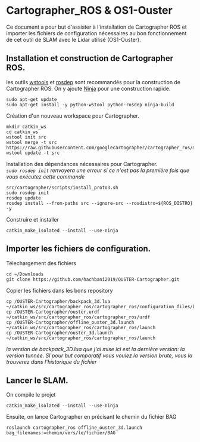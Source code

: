 # Cartographer_ROS & OS1-Ouster

Ce document a pour but d'assister à l'installation de Cartographer ROS et importer les fichiers de configuration nécessaires au bon fonctionnement de cet outil de SLAM avec le Lidar utilisé (OS1-Ouster).

## Installation et construction de Cartographer ROS. 

les outils [wstools](http://wiki.ros.org/wstool) et [rosdep](http://wiki.ros.org/rosdep) sont recommandés pour la construction de Cartographer ROS. On y ajoute [Ninja](https://ninja-build.org/) pour une construction rapide.

```
sudo apt-get update
sudo apt-get install -y python-wstool python-rosdep ninja-build
```

Création d'un nouveau workspace pour Cartographer. 
```
mkdir catkin_ws
cd catkin_ws
wstool init src
wstool merge -t src https://raw.githubusercontent.com/googlecartographer/cartographer_ros/master/cartographer_ros.rosinstall
wstool update -t src
```

Installation des dépendances nécessaires pour Cartographer. <br />
*`sudo rosdep init` renvoyera une erreur si ce n'est pas la première fois que vous exécutez cette commande*

```
src/cartographer/scripts/install_proto3.sh
sudo rosdep init
rosdep update
rosdep install --from-paths src --ignore-src --rosdistro=${ROS_DISTRO} -y
```
Construire et installer

```
catkin_make_isolated --install --use-ninja
```

## Importer les fichiers de configuration.

Télechargement des fichiers

```
cd ~/Downloads
git clone https://github.com/hachbani2019/OUSTER-Cartographer.git
```
Copier les fichiers dans les bons repository

```
cp /OUSTER-Cartographer/backpack_3d.lua ~/catkin_ws/src/cartographer_ros/cartographer_ros/configuration_files/backpack_3d.lua
cp /OUSTER-Cartographer/ouster.urdf ~/catkin_ws/src/cartographer_ros/cartographer_ros/urdf
cp /OUSTER-Cartographer/offline_ouster_3d.launch ~/catkin_ws/src/cartographer_ros/cartographer_ros/launch
cp /OUSTER-Cartographer/ouster_3d.launch ~/catkin_ws/src/cartographer_ros/cartographer_ros/launch
```
*la version de backpack_3D.lua que j'ai mise ici est la dernière version: la version tunnée. SI pour but comparatif vous voulez la version brute, vous la trouverez dans l'historique du fichier*  

## Lancer le SLAM.

On compile le projet

```
catkin_make_isolated --install --use-ninja
```
Ensuite, on lance Cartographer en précisant le chemin du fichier BAG

```
roslaunch cartographer_ros offline_ouster_3d.launch bag_filenames:=chemin/vers/le/fichier/BAG
```
